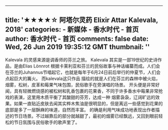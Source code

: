 
---
title: '★★★★☆ 阿塔尔灵药  Elixir Attar Kalevala, 2018'
categories: 
    - 新媒体
    - 香水时代 - 首页
author: 香水时代 - 首页
comments: false
date: Wed, 26 Jun 2019 19:35:12 GMT
thumbnail: ''
---

<div>   
Kalevala 的灵感来源是调香师的芬兰之旅。
Kalevala 其实是一部19世纪的史诗作品，是由Elias Lönnrot 根据卡莱利亚和芬兰的民俗故事与神话编纂而成。人们会在芬兰的Juhannus节唱起它，也就是每年于6月24日前后举行的仲夏节，人们会点起巨大的篝火。
而kalevala这只作品 描绘的就是人们在芬兰的森林中被火焰，烟雾，松树，皮革和莓果气味包围，民俗歌手在旁演唱的场景。
开头便是非常好闻，具有轻微燃烧感的被松树和乳香包裹的花果香，不同于许多香水中莓果非常抢戏的表演，这里用木质平衡了其酸甜的芬芳，达成一种 烟雾袅袅，辽阔旷远的效果。如果一直贴近皮肤去闻其实桦木焦油是很明显的，但是离远一些感觉到花果的底部是多了一层酥麻的味道，自然而丰富。
的确是利用气味成功地表现出作者描述的节日场景。不过越靠后的部分就越甜了，最初的烟雾已经飘远，又回到眼前轻松的节日氛围与民俗歌手的歌声里了。  
</div>
            